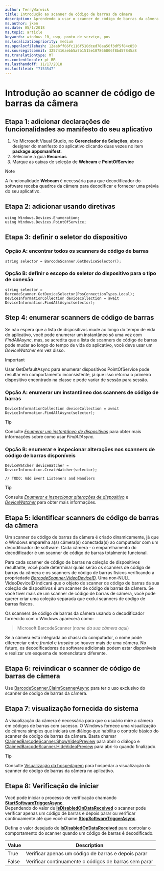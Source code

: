 ```yaml
---
author: TerryWarwick
title: Introdução ao scanner de código de barras da câmera
description: Aprendendo a usar o scanner de código de barras da câmera
ms.author: jken
ms.date: 05/1/2018
ms.topic: article
keywords: windows 10, uwp, ponto de serviço, pos
ms.localizationpriority: medium
ms.openlocfilehash: 12aabff66fc116f510dced78aa56f3df5f84c850
ms.sourcegitcommit: 3257416aebb5a7b1515e107866806f8bd57845a8
ms.translationtype: MT
ms.contentlocale: pt-BR
ms.lasthandoff: 11/17/2018
ms.locfileid: "7153547"
---
```

# <a name="getting-started-with-a-camera-barcode-scanner"></a>Introdução ao scanner de código de barras da câmera
## <a name="step-1-add-capability-declarations-to-your-app-manifest"></a>Etapa 1: adicionar declarações de funcionalidades ao manifesto do seu aplicativo
1. No Microsoft Visual Studio, no **Gerenciador de Soluções**, abra o designer do manifesto do aplicativo clicando duas vezes no item **package.appxmanifest**.
2. Selecione a guia **Recursos**
3. Marque as caixas de seleção de **Webcam** e **PointOfService** 

>[!NOTE] 
> A funcionalidade **Webcam** é necessária para que decodificador do software receba quadros da câmera para decodificar e fornecer uma prévia do seu aplicativo.

## <a name="step-2-add-using-directives"></a>Etapa 2: adicionar usando diretivas

```Csharp
using Windows.Devices.Enumeration;
using Windows.Devices.PointOfService;
```
## <a name="step-3-define-your-device-selector"></a>Etapa 3: definir o seletor do dispositivo

### **<a name="option-a-find-all-barcode-scanners"></a>Opção A: encontrar todos os scanners de código de barras**

```Csharp
string selector = BarcodeScanner.GetDeviceSelector();       
```

### **<a name="option-b-scoping-device-selector-to-connection-type"></a>Opção B: definir o escopo do seletor do dispositivo para o tipo de conexão**

```Csharp
string selector = BarcodeScanner.GetDeviceSelector(PosConnectionTypes.Local);
DeviceInformationCollection deviceCollection = await DeviceInformation.FindAllAsync(selector);
```

## <a name="step-4-enumerate-barcode-scanners"></a>Step 4: enumerar scanners de código de barras
Se não espera que a lista de dispositivos mude ao longo do tempo de vida do aplicativo, você pode enumerar um instantâneo só uma vez com *FindAllAsync*, mas, se acredita que a lista de scanners de código de barras pode mudar ao longo do tempo de vida do aplicativo, você deve usar um *DeviceWatcher* em vez disso.  

> [!Important] 
> Usar GetDefaultAsync para enumerar dispositivos PointOfService pode resultar em comportamento inconsistente, já que isso retorna o primeiro dispositivo encontrado na classe e pode variar de sessão para sessão.

### **<a name="option-a-enumerate-a-snapshot-of-barcode-scanners"></a>Opção A: enumerar um instantâneo dos scanners de código de barras**
```Csharp
DeviceInformationCollection deviceCollection = await DeviceInformation.FindAllAsync(selector);
```

> [!TIP]
> Consulte [*Enumerar um instantâneo de dispositivos*](https://docs.microsoft.com/windows/uwp/devices-sensors/enumerate-devices#enumerate-a-snapshot-of-devices) para obter mais informações sobre como usar *FindAllAsync*.

### **<a name="option-b-enumerate-and-watch-for-changes-in-available-barcode-scanners"></a>Opção B: enumerar e inspecionar alterações nos scanners de código de barras disponíveis**
```Csharp
DeviceWatcher deviceWatcher = DeviceInformation.CreateWatcher(selector);

// TODO: Add Event Listeners and Handlers
```
> [!TIP]
> Consulte [*Enumerar e inspecionar alterações de dispositivo*](https://docs.microsoft.com/windows/uwp/devices-sensors/enumerate-devices#enumerate-and-watch-devices) e [*DeviceWatcher*](https://docs.microsoft.com/uwp/api/Windows.Devices.Enumeration.DeviceWatcher) para obter mais informações.

## <a name="step-5-identify-camera-barcode-scanners"></a>Etapa 5: identificar scanners de código de barras da câmera
Um scanner de código de barras da câmera é criado dinamicamente, já que o Windows emparelha a(s) câmera(s) conectada(s) ao computador com um decodificador de software.  Cada câmera - o emparelhamento do decodificador é um scanner de código de barras totalmente funcional.

Para cada scanner de código de barras na coleção de dispositivos resultante, você pode determinar quais serão os scanners de código de barras da câmera e os scanners de código de barras físicos verificando a propriedade [*BarcodeScanner.VideoDeviceID*](https://docs.microsoft.com/uwp/api/windows.devices.pointofservice.barcodescanner.videodeviceid#Windows_Devices_PointOfService_BarcodeScanner_VideoDeviceId).  Uma non-NULL VideoDeviceID indicará que o objeto de scanner de código de barras da sua coleção de dispositivos é um scanner de código de barras da câmera.  Se você tiver mais de um scanner de código de barras de câmera, você pode querer criar uma coleção separada que exclui scanners de código de barras físicos. 

Os scanners de código de barras da câmera usando o decodificador fornecido com o Windows aparecerá como: 

> Microsoft BarcodeScanner (*nome da sua câmera aqui*)

Se a câmera está integrada ao chassi do computador, o nome pode diferenciar entre *frontal* e *traseira* se houver mais de uma câmera.  No futuro, os decodificadores de software adicionais podem estar disponíveis e realizar um esquema de nomenclatura diferente.

## <a name="step-6-claim-the-camera-barcode-scanner"></a>Etapa 6: reivindicar o scanner de código de barras de câmera 
Use [BarcodeScanner.ClaimScannerAsync](https://docs.microsoft.com/uwp/api/windows.devices.pointofservice.barcodescanner.claimscannerasync#Windows_Devices_PointOfService_BarcodeScanner_ClaimScannerAsync) para ter o uso exclusivo do scanner de código de barras da câmera.

## <a name="step-7-system-provided-preview"></a>Etapa 7: visualização fornecida do sistema
A visualização da câmera é necessária para que o usuário mire a câmera em códigos de barras com sucesso.  O Windows fornece uma visualização de câmera simples que iniciará um diálogo que habilita o controle básico do scanner de código de barras da câmera.  Basta chamar [ClaimedBarcodeScanner.ShowVideoPreview](https://docs.microsoft.com/uwp/api/windows.devices.pointofservice.claimedbarcodescanner.showvideopreviewasync) para abrir o diálogo e [ClaimedBarcodeScanner.HideVideoPreview](https://docs.microsoft.com/uwp/api/windows.devices.pointofservice.claimedbarcodescanner.hidevideopreview) para abri-lo quando finalizado.

> [!TIP]
> Consulte [Visualização da hospedagem](pos-camerabarcode-hosting-preview.md) para hospedar a visualização do scanner de código de barras da câmera no aplicativo.

## <a name="step-8-initiate-scan"></a>Etapa 8: Verificação de iniciar 
Você pode iniciar o processo de verificação chamando [**StartSoftwareTriggerAsync**](https://docs.microsoft.com/uwp/api/windows.devices.pointofservice.claimedbarcodescanner.startsoftwaretriggerasync#Windows_Devices_PointOfService_ClaimedBarcodeScanner_StartSoftwareTriggerAsync).  
Dependendo do valor de [**IsDisabledOnDataReceived**](https://docs.microsoft.com/uwp/api/windows.devices.pointofservice.claimedbarcodescanner.isdisabledondatareceived#Windows_Devices_PointOfService_ClaimedBarcodeScanner_IsDisabledOnDataReceived) o scanner pode verificar apenas um código de barras e depois parar ou verificar continuamente até que você chame [**StopSoftwareTriggerAsync**](https://docs.microsoft.com/uwp/api/windows.devices.pointofservice.claimedbarcodescanner.stopsoftwaretriggerasync#Windows_Devices_PointOfService_ClaimedBarcodeScanner_StopSoftwareTriggerAsync).

Defina o valor desejado de [**IsDisabledOnDataReceived**](https://docs.microsoft.com/uwp/api/windows.devices.pointofservice.claimedbarcodescanner.isdisabledondatareceived#Windows_Devices_PointOfService_ClaimedBarcodeScanner_IsDisabledOnDataReceived) para controlar o comportamento do scanner quando um código de barras é decodificado.

| Value | Description |
| ----- | ----------- |
| True   | Verificar apenas um código de barras e depois parar |
| False  | Verificar continuamente o códigos de barras sem parar |